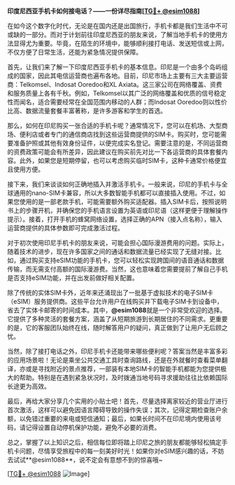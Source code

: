 **印度尼西亚手机卡如何接电话？——一份详尽指南[[TG💪+ @esim1088](https://t.me/s/esim1088)]**

在如今这个数字化时代，无论是在国内还是出国旅行，手机卡都是我们生活中不可或缺的一部分。而对于计划前往印度尼西亚的朋友来说，了解当地手机卡的使用方法显得尤为重要。毕竟，在陌生的环境中，能够顺利接打电话、发送短信或上网，不仅方便了日常生活，还能为紧急情况提供保障。

首先，让我们来了解一下印度尼西亚手机卡的基本信息。印尼是一个由多个岛屿组成的国家，因此其电信运营商也遍布各地。目前，印尼市场上主要有三大主要运营商：Telkomsel、Indosat Ooredoo和XL Axiata。这三家公司在网络覆盖、资费和服务质量上各有千秋。例如，Telkomsel以其广泛的网络覆盖和优质的信号稳定性而闻名，适合需要经常在全国范围内移动的人群；而Indosat Ooredoo则以性价比高、数据流量套餐丰富著称，是许多游客和学生的首选。

那么，如何在印尼购买一张合适的手机卡呢？通常情况下，您可以在机场、大型商场、便利店或者专门的通信商店找到这些运营商提供的SIM卡。购买时，您可能需要准备护照或其他有效身份证件，以便完成实名登记。需要注意的是，不同运营商的资费政策可能会有所差异，因此建议在购买前先对比一下各运营商的具体套餐内容。此外，如果您是短期停留，也可以考虑购买临时SIM卡，这种卡通常价格便宜且使用方便。

接下来，我们来谈谈如何正确地插入并激活手机卡。一般来说，印尼的手机卡与全球通用的nano-SIM卡兼容，所以大多数智能手机都可以直接插入使用。不过，如果您使用的是一部老款手机，可能需要额外购买适配器。插入SIM卡后，按照说明书上的步骤开机，并确保您的手机语言设置为英语或印尼语（这样更便于理解操作提示）。接着，打开手机的蜂窝网络设置，选择正确的APN（接入点名称），输入运营商提供的具体参数即可完成激活过程。

对于初次使用印尼手机卡的朋友来说，可能会担心国际漫游费用的问题。实际上，随着技术的进步，现在许多国家之间的通话和数据流量已经实现了无缝对接。比如，通过购买支持eSIM功能的手机卡，您可以轻松实现跨国间的语音通话和数据传输，而无需支付高额的国际漫游费。当然，这也意味着您需要提前了解自己手机是否支持eSIM功能，并在出发前做好相关配置。

除了传统的实体SIM卡外，近年来还涌现出了一批基于虚拟技术的电子SIM卡（eSIM）服务提供商。这些平台允许用户在线购买并下载电子SIM卡到设备中，省去了实体卡邮寄的时间成本。其中，**@esim1088**就是一个非常受欢迎的选择。它提供了多种灵活的套餐方案，涵盖了从短期旅游到长期居住的不同需求。更重要的是，它的客服团队始终在线，随时解答用户的疑问，真正做到了让用户无后顾之忧。

当然，除了接打电话之外，印尼手机卡还能带来哪些便利呢？答案当然是丰富多彩的应用场景啦！无论是乘坐公共交通工具时查询路线，还是在外就餐时查看菜单翻译，亦或是寻找附近的景点推荐，一部装有本地SIM卡的智能手机都能为您提供极大的帮助。特别是在遇到紧急状况时，及时拨通当地号码寻求援助往往比依赖国际长途更为高效。

最后，再给大家分享几个实用的小贴士吧！首先，尽量选择离家较近的营业厅进行首次激活，这样可以避免因语言障碍导致的操作失误；其次，记得定期检查账户余额，以免错过重要的来电或短信通知；最后，如果长时间不在印尼境内使用该号码，请记得设置自动停机保护功能，避免不必要的消费。

总之，掌握了以上知识之后，相信每位即将踏上印尼之旅的朋友都能够轻松搞定手机卡问题，尽情享受旅程中的每一刻美好时光！如果你对eSIM感兴趣的话，不妨去试试**@esim1088**，说不定会有意想不到的惊喜哦~ 

[[TG💪+ @esim1088](https://t.me/s/esim1088) ![Image](https://i.postimg.cc/4NQfJmqS/Snipaste-2025-05-13-00-14-12.png)]